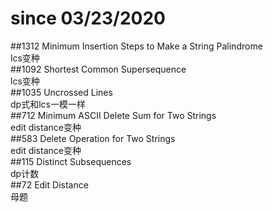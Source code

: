 # since 03/23/2020
##1312 Minimum Insertion Steps to Make a String Palindrome  
lcs变种  
##1092 Shortest Common Supersequence    
lcs变种  
##1035 Uncrossed Lines       
dp式和lcs一模一样  
##712	Minimum ASCII Delete Sum for Two Strings           
edit distance变种  
##583	Delete Operation for Two Strings       
edit distance变种  
##115	Distinct Subsequences    
dp计数  
##72	Edit Distance    
母题   
